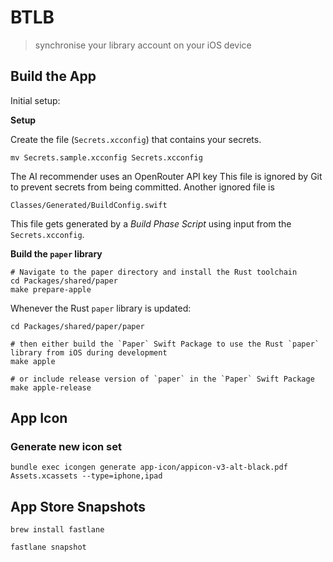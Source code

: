 # BTLB

> synchronise your library account on your iOS device

## Build the App

Initial setup:

**Setup**

Create the file (`Secrets.xcconfig`) that contains your secrets.

```
mv Secrets.sample.xcconfig Secrets.xcconfig
```

The AI recommender uses an OpenRouter API key
This file is ignored by Git to prevent secrets from being committed. Another ignored file is

`Classes/Generated/BuildConfig.swift`

This file gets generated by a _Build Phase Script_ using input from the `Secrets.xcconfig`.

**Build the `paper` library**

```shell
# Navigate to the paper directory and install the Rust toolchain
cd Packages/shared/paper
make prepare-apple
```

Whenever the Rust `paper` library is updated:
```shell
cd Packages/shared/paper/paper

# then either build the `Paper` Swift Package to use the Rust `paper` library from iOS during development
make apple

# or include release version of `paper` in the `Paper` Swift Package
make apple-release
```

## App Icon

### Generate new icon set

`bundle exec icongen generate app-icon/appicon-v3-alt-black.pdf Assets.xcassets --type=iphone,ipad`

## App Store Snapshots

`brew install fastlane`

`fastlane snapshot`
